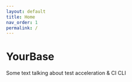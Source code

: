 ```yaml
---
layout: default
title: Home
nav_order: 1
permalink: /
---
```


# YourBase
Some text talking about test acceleration & CI CLI